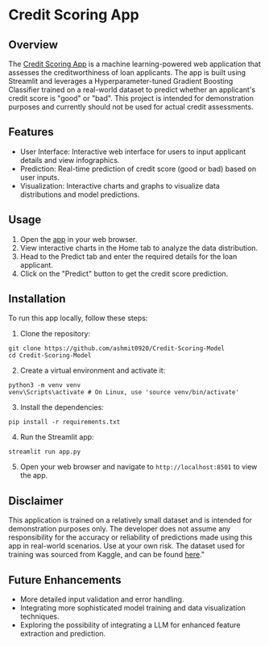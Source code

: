 # Credit Scoring App 

## Overview

The [Credit Scoring App](https://credit-scoring-model.streamlit.app) is a machine learning-powered web application that assesses the creditworthiness of loan applicants. The app is built using Streamlit and leverages a Hyperparameter-tuned Gradient Boosting Classifier trained on a real-world dataset to predict whether an applicant's credit score is "good" or "bad". This project is intended for demonstration purposes and currently should not be used for actual credit assessments.

## Features

- User Interface: Interactive web interface for users to input applicant details and view infographics.
- Prediction: Real-time prediction of credit score (good or bad) based on user inputs.
- Visualization: Interactive charts and graphs to visualize data distributions and model predictions.

## Usage

1. Open the [app](https://credit-scoring-model.streamlit.app) in your web browser.
2. View interactive charts in the Home tab to analyze the data distribution.
3. Head to the Predict tab and enter the required details for the loan applicant.
4. Click on the "Predict" button to get the credit score prediction.

## Installation

To run this app locally, follow these steps:
1. Clone the repository: 
```
git clone https://github.com/ashmit0920/Credit-Scoring-Model
cd Credit-Scoring-Model
```

2. Create a virtual environment and activate it:
```
python3 -m venv venv
venv\Scripts\activate # On Linux, use 'source venv/bin/activate'
```

3. Install the dependencies:
```
pip install -r requirements.txt
```
4. Run the Streamlit app:
```
streamlit run app.py
```
5. Open your web browser and navigate to ```http://localhost:8501``` to view the app.

## Disclaimer

This application is trained on a relatively small dataset and is intended for demonstration purposes only. The developer does not assume any responsibility for the accuracy or reliability of predictions made using this app in real-world scenarios. Use at your own risk. The dataset used for training was sourced from Kaggle, and can be found [here](https://www.kaggle.com/datasets/bbjadeja/predicting-creditworthiness)."

## Future Enhancements

- More detailed input validation and error handling.
- Integrating more sophisticated model training and data visualization techniques.
- Exploring the possibility of integrating a LLM for enhanced feature extraction and prediction.
